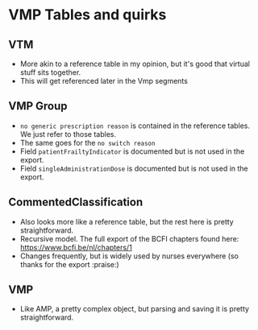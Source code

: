 # VMP Tables and quirks

## VTM
* More akin to a reference table in my opinion, but it's good that virtual stuff sits together. 
* This will get referenced later in the Vmp segments

## VMP Group
* `no generic prescription reason` is contained in the reference tables. We just refer to those tables. 
* The same goes for the `no switch reason`
* Field `patientFrailtyIndicator` is documented but is not used in the export.
* Field `singleAdministrationDose` is documented but is not used in the export.

## CommentedClassification
* Also looks more like a reference table, but the rest here is pretty straightforward. 
* Recursive model. The full export of the BCFI chapters found here: https://www.bcfi.be/nl/chapters/1
* Changes frequently, but is widely used by nurses everywhere (so thanks for the export :praise:) 

## VMP
* Like AMP, a pretty complex object, but parsing and saving it is pretty straightforward.